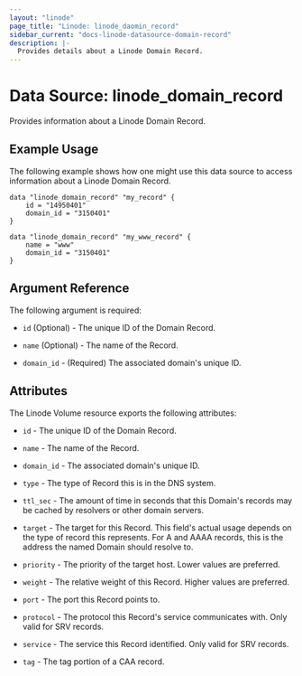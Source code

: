```yaml
---
layout: "linode"
page_title: "Linode: linode_daomin_record"
sidebar_current: "docs-linode-datasource-domain-record"
description: |-
  Provides details about a Linode Domain Record.
---
```


# Data Source: linode_domain_record

Provides information about a Linode Domain Record.

## Example Usage

The following example shows how one might use this data source to access information about a Linode Domain Record.

```hcl
data "linode_domain_record" "my_record" {
    id = "14950401"
    domain_id = "3150401"
}

data "linode_domain_record" "my_www_record" {
    name = "www"
    domain_id = "3150401"
}
```

## Argument Reference

The following argument is required:

- `id` (Optional) - The unique ID of the Domain Record.

- `name` (Optional) - The name of the Record.

- `domain_id` - (Required) The associated domain's unique ID.

## Attributes

The Linode Volume resource exports the following attributes:

- `id` - The unique ID of the Domain Record.

- `name` - The name of the Record.

- `domain_id` - The associated domain's unique ID.

- `type` - The type of Record this is in the DNS system.

- `ttl_sec` - The amount of time in seconds that this Domain's records may be cached by resolvers or other domain servers.

- `target` - The target for this Record. This field's actual usage depends on the type of record this represents. For A and AAAA records, this is the address the named Domain should resolve to.

- `priority` - The priority of the target host. Lower values are preferred.

- `weight` - The relative weight of this Record. Higher values are preferred.

- `port` - The port this Record points to.

- `protocol` - The protocol this Record's service communicates with. Only valid for SRV records.

- `service` - The service this Record identified. Only valid for SRV records.

- `tag` - The tag portion of a CAA record.
